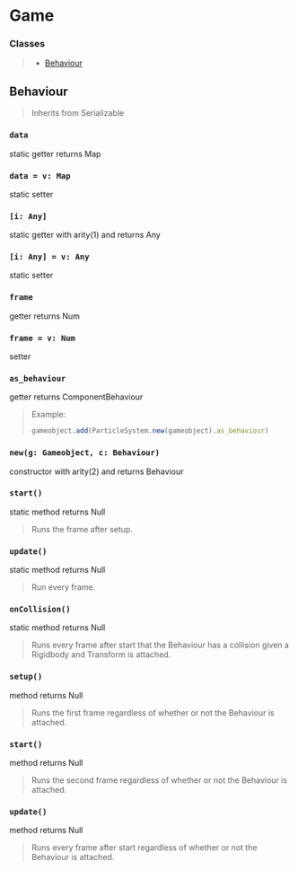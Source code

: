 # Game
### Classes
> - [Behaviour](##Behaviour)
## Behaviour
> Inherits from Serializable
### ``data``
static getter returns Map
### ``data = v: Map``
static setter
### ``[i: Any]``
static getter with arity(1) and returns Any
### ``[i: Any] = v: Any``
static setter
### ``frame``
getter returns Num
### ``frame = v: Num``
setter
### ``as_behaviour``
getter returns ComponentBehaviour
> Example:
> ```js
> gameobject.add(ParticleSystem.new(gameobject).as_behaviour)
> ```
### ``new(g: Gameobject, c: Behaviour)``
constructor with arity(2) and returns Behaviour
### ``start()``
static method returns Null
> Runs the frame after setup.
### ``update()``
static method returns Null
> Run every frame.
### ``onCollision()``
static method returns Null
> Runs every frame after start that the Behaviour has a collision given a Rigidbody and Transform is attached.
### ``setup()``
method returns Null
> Runs the first frame regardless of whether or not the Behaviour is attached.
### ``start()``
method returns Null
> Runs the second frame regardless of whether or not the Behaviour is attached.
### ``update()``
method returns Null
> Runs every frame after start regardless of whether or not the Behaviour is attached.
